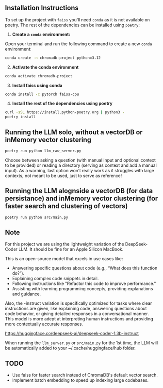 ## Installation Instructions

To set up the project with `faiss` you'll need `conda` as it is not available on poetry. The rest of the dependencies can be installed using `poetry`:

1. **Create a `conda` environment:**

Open your terminal and run the following command to create a new `conda` environment:

```sh
conda create -n chromadb-project python=3.12
```

2. **Activate the conda environment**

```sh
conda activate chromadb-project
```

3. **Install faiss using conda**

```sh
conda install -c pytorch faiss-cpu
```

4. **Install the rest of the dependencies using poetry**

```sh
curl -sSL https://install.python-poetry.org | python3 -
poetry install
```

## Running the LLM solo, without a vectorDB or inMemory vector clustering

```sh
poetry run python llm_raw_server.py
```

Choose between asking a question (with manual input and optional context to be provided) or reading a directory (serving as context and add a manual input). As a warning, last option won't really work as it struggles with large contexts, not meant to be used, just to serve as reference!

## Running the LLM alognside a vectorDB (for data persistance) and inMemory vector clustering (for faster search and clustering of vectors)

```sh
poetry run python src/main.py
```

## Note

For this project we are using the lightweight variation of the DeepSeek-Coder LLM. It should be fine for an Apple Silicon MacBook.

This is an open-source model that excels in use cases like:

- Answering specific questions about code (e.g., “What does this function do?”).
- Explaining complex code snippets in detail.
- Following instructions like "Refactor this code to improve performance."
- Assisting with learning programming concepts, providing explanations and guidance.

Also, the -instruct variation is specifically optimized for tasks where clear instructions are given, like explaining code, answering questions about code behavior, or giving detailed responses in a conversational manner. This model is more adept at interpreting human instructions and providing more contextually accurate responses.

https://huggingface.co/deepseek-ai/deepseek-coder-1.3b-instruct

When running the `llm_server.py` or `src/main.py` for the 1st time, the LLM will be automatically added to your ~/.cache/huggingface/hub folder.

## TODO

- Use faiss for faster search instead of ChromaDB's default vector search.
- Implement batch embedding to speed up indexing large codebases.
